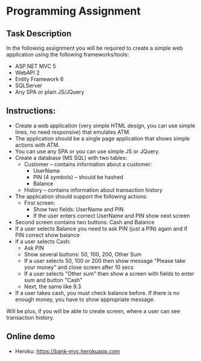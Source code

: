 # Programming Assignment

## Task Description

In the following assignment you will be required to create a simple web application using the following frameworks/tools:
- ASP.NET MVC 5
- WebAPI 2
- Entity Framework 6
- SQLServer
- Any SPA or plain JS/JQuery

## Instructions:

- Create a web application (very simple HTML design, you can use simple lines, no need responsive) that emulates ATM.
- The application should be a single page application that shows simple actions with ATM.
- You can use any SPA or you can use simple JS or JQuery.
- Create a database (MS SQL) with two tables:
  - Customer – contains information about a customer:
    - UserName
	- PIN (4 symbols) – should be hashed
	- Balance
  - History – contains information about transaction history
- The application should support the following actions:
  - First screen:
    - Show two fields: UserName and PIN
	- If the user enters correct UserName and PIN show next screen
- Second screen contains two buttons: Cash and Balance
- If a user selects Balance you need to ask PIN (just a PIN) again and if PIN correct show balance
- If a user selects Cash:
  - Ask PIN
  - Show several buttons: 50, 100, 200, Other Sum
  - If a user selects 50, 100 or 200 then show message "Please take your money" and close screen after 10 secs
  - If a user selects "Other sum" then show a screen with fields to enter sum and button "Cash"
  - Next, the same like 9.3
- If a user takes cash, you must check balance before. If there is no enough money, you have to show appropriate message.

Will be plus, if you will be able to create screen, where a user can see transaction history.

## Online demo

- Heroku: https://bank-mvc.herokuapp.com
